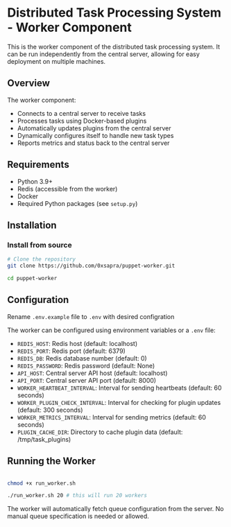 # Distributed Task Processing System - Worker Component

This is the worker component of the distributed task processing system. It can be run independently from the central server, allowing for easy deployment on multiple machines.

## Overview

The worker component:

- Connects to a central server to receive tasks
- Processes tasks using Docker-based plugins
- Automatically updates plugins from the central server
- Dynamically configures itself to handle new task types
- Reports metrics and status back to the central server

## Requirements

- Python 3.9+
- Redis (accessible from the worker)
- Docker
- Required Python packages (see `setup.py`)

## Installation

### Install from source

```bash
# Clone the repository
git clone https://github.com/0xsapra/puppet-worker.git

cd puppet-worker
```


## Configuration

Rename `.env.example` file to `.env` with desired configration

The worker can be configured using environment variables or a `.env` file:

- `REDIS_HOST`: Redis host (default: localhost)
- `REDIS_PORT`: Redis port (default: 6379)
- `REDIS_DB`: Redis database number (default: 0)
- `REDIS_PASSWORD`: Redis password (default: None)
- `API_HOST`: Central server API host (default: localhost)
- `API_PORT`: Central server API port (default: 8000)
- `WORKER_HEARTBEAT_INTERVAL`: Interval for sending heartbeats (default: 60 seconds)
- `WORKER_PLUGIN_CHECK_INTERVAL`: Interval for checking for plugin updates (default: 300 seconds)
- `WORKER_METRICS_INTERVAL`: Interval for sending metrics (default: 60 seconds)
- `PLUGIN_CACHE_DIR`: Directory to cache plugin data (default: /tmp/task_plugins)

## Running the Worker

```bash

chmod +x run_worker.sh

./run_worker.sh 20 # this will run 20 workers
```

The worker will automatically fetch queue configuration from the server. No manual queue specification is needed or allowed.

